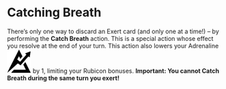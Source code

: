 # Catching Breath

There’s only one way to discard an Exert card (and
only one at a time!) – by performing the **Catch
Breath** action. This is a special action whose effect
you resolve at the end of your turn. This action
also lowers your Adrenaline ![Adrenaline Icon](svg/icon-adrenaline.svg) by 1, limiting your
Rubicon bonuses. **Important: You cannot Catch
Breath during the same turn you exert!**